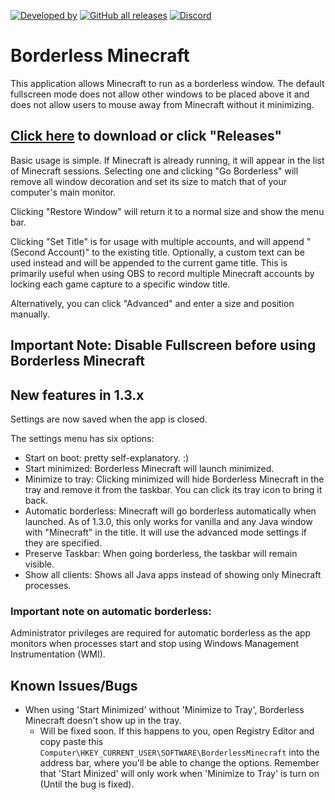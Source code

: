 <a href="https://github.com/Mr-Technician">![Developed by](https://img.shields.io/badge/Developed%20by-Mr--Technician-green?logo=Windows%20Terminal)</a>
<a href="https://github.com/Mr-Technician/BorderlessMinecraft/releases">![GitHub all releases](https://img.shields.io/github/downloads/Mr-Technician/BorderlessMinecraft/total?label=Downloads&logo=Github)</a>
<a href="https://discord.gg/gbR7qba6uv">![Discord](https://img.shields.io/discord/781003003297267725?label=Discord&logo=Discord)</a>

# Borderless Minecraft
This application allows Minecraft to run as a borderless window. The default fullscreen mode does not allow other windows to be placed above it and does not allow users to mouse away from Minecraft without it minimizing.

## [Click here](https://github.com/Mr-Technician/BorderlessMinecraft/releases) to download or click "Releases"

Basic usage is simple. If Minecraft is already running, it will appear in the list of Minecraft sessions. Selecting one and clicking "Go Borderless" will remove all window decoration and set its size to match that of your computer's main monitor.

Clicking "Restore Window" will return it to a normal size and show the menu bar.

Clicking "Set Title" is for usage with multiple accounts, and will append "(Second Account)" to the existing title. Optionally, a custom text can be used instead and will be appended to the current game title. This is primarily useful when using OBS to record multiple Minecraft accounts by locking each game capture to a specific window title.

Alternatively, you can click "Advanced" and enter a size and position manually.

## Important Note: Disable Fullscreen before using Borderless Minecraft

## New features in 1.3.x

Settings are now saved when the app is closed.

The settings menu has six options:

- Start on boot: pretty self-explanatory. :)
- Start minimized: Borderless Minecraft will launch minimized.
- Minimize to tray: Clicking minimized will hide Borderless Minecraft in the tray and remove it from the taskbar. You can click its tray icon to bring it back.
- Automatic borderless: Minecraft will go borderless automatically when launched. As of 1.3.0, this only works for vanilla and any Java window with "Minecraft" in the title. It will use the advanced mode settings if they are specified.
- Preserve Taskbar: When going borderless, the taskbar will remain visible.
- Show all clients: Shows all Java apps instead of showing only Minecraft processes.

### Important note on automatic borderless:

Administrator privileges are required for automatic borderless as the app monitors when processes start and stop using Windows Management Instrumentation (WMI).

## Known Issues/Bugs

- When using 'Start Minimized' without 'Minimize to Tray', Borderless Minecraft doesn't show up in the tray.
    - Will be fixed soon. If this happens to you, open Registry Editor and copy paste this `Computer\HKEY_CURRENT_USER\SOFTWARE\BorderlessMinecraft` into the address bar, where you'll be able to change the options. Remember that 'Start Minized' will only work when 'Minimize to Tray' is turn on (Until the bug is fixed).
